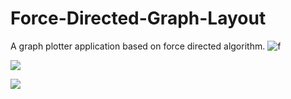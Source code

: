 # Force-Directed-Graph-Layout
A graph plotter application based on force directed algorithm.
![f](ChoudharyRamesh.github.io/GIfs/FDGL1.gif)

![](ChoudharyRamesh.github.io/GIfs/FDGL2.gif)

![](ChoudharyRamesh.github.io/GIfs/FDGL3.gif)
